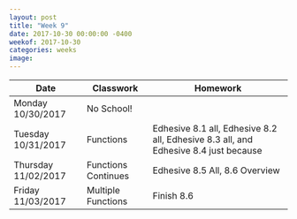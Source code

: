 ```yaml
---
layout: post
title: "Week 9"
date: 2017-10-30 00:00:00 -0400
weekof: 2017-10-30
categories: weeks
image:
---
```


|Date                        |Classwork|Homework|
|----------------------------|---------|--------|
|Monday 10/30/2017           | No School! | |
|Tuesday 10/31/2017          | Functions | Edhesive 8.1 all, Edhesive 8.2 all, Edhesive 8.3 all, and Edhesive 8.4 just because|
|Thursday 11/02/2017         | Functions Continues | Edhesive 8.5 All, 8.6 Overview |
|Friday 11/03/2017           | Multiple Functions | Finish 8.6 |
